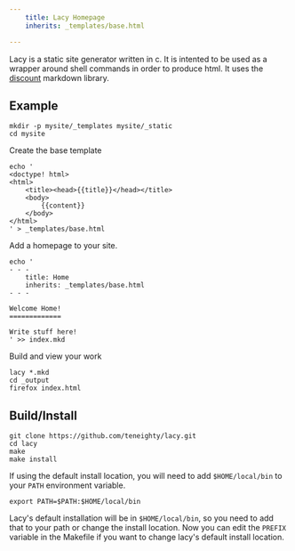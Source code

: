 ```yaml
---
    title: Lacy Homepage
    inherits: _templates/base.html

---
```


Lacy is a static site generator written in c. It is intented to be used as a
wrapper around shell commands in order to produce html.  It uses the
[discount][discount] markdown library.

## Example
    mkdir -p mysite/_templates mysite/_static
    cd mysite

Create the base template

    echo '
    <doctype! html>
    <html>
        <title><head>{{title}}</head></title>
        <body>
            {{content}}
        </body>
    </html>
    ' > _templates/base.html

Add a homepage to your site.

    echo '
    - - -
        title: Home
        inherits: _templates/base.html
    - - -

    Welcome Home!
    =============

    Write stuff here!
    ' >> index.mkd

Build and view your work

    lacy *.mkd
    cd _output
    firefox index.html


## Build/Install

    git clone https://github.com/teneighty/lacy.git
    cd lacy
    make
    make install

If using the default install location, you will need to add `$HOME/local/bin` to
your `PATH` environment variable.

    export PATH=$PATH:$HOME/local/bin

Lacy's default installation will be in `$HOME/local/bin`, so you need to add
that to your path or change the install location.  Now you can edit the
`PREFIX` variable in the Makefile if you want to change lacy's default install
location.

[discount]: http://www.github.com/Orc/discount
